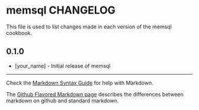 memsql CHANGELOG
================

This file is used to list changes made in each version of the memsql cookbook.

0.1.0
-----
- [your_name] - Initial release of memsql

- - -
Check the [Markdown Syntax Guide](http://daringfireball.net/projects/markdown/syntax) for help with Markdown.

The [Github Flavored Markdown page](http://github.github.com/github-flavored-markdown/) describes the differences between markdown on github and standard markdown.
